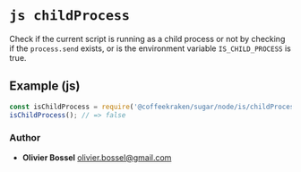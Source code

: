 


<!-- @namespace    sugar.node.is -->

# ```js childProcess ```


Check if the current script is running as a child process or not by checking if the ```process.send``` exists, or is the environment variable ```IS_CHILD_PROCESS``` is true.



## Example (js)

```js
const isChildProcess = require('@coffeekraken/sugar/node/is/childProcess');
isChildProcess(); // => false
```


### Author
- **Olivier Bossel** <a href="mailto:olivier.bossel@gmail.com">olivier.bossel@gmail.com</a> 



